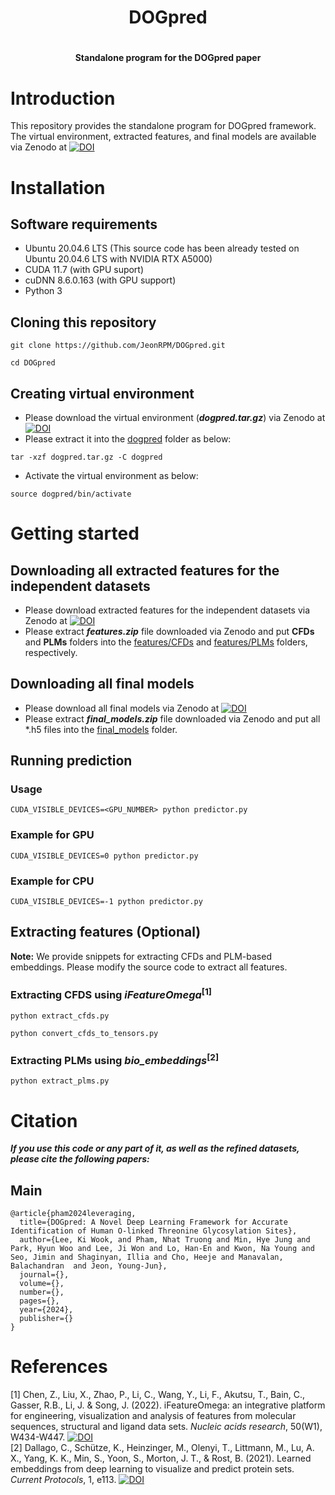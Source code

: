 <h1 align="center">
    DOGpred
    <br>
<h1>

<h4 align="center">Standalone program for the DOGpred paper</h4>

# Introduction
This repository provides the standalone program for DOGpred framework. The virtual environment, extracted features, and final models are available via Zenodo at [![DOI](https://zenodo.org/badge/doi/10.5281/zenodo.13141341.svg)](https://doi.org/10.5281/zenodo.13141341)

# Installation
## Software requirements
* Ubuntu 20.04.6 LTS (This source code has been already tested on Ubuntu 20.04.6 LTS with NVIDIA RTX A5000)
* CUDA 11.7 (with GPU suport)
* cuDNN 8.6.0.163 (with GPU support)
* Python 3



## Cloning this repository
```shell
git clone https://github.com/JeonRPM/DOGpred.git
```
```shell
cd DOGpred
```

## Creating virtual environment
* Please download the virtual environment (_**dogpred.tar.gz**_) via Zenodo at [![DOI](https://zenodo.org/badge/doi/10.5281/zenodo.13141341.svg)](https://doi.org/10.5281/zenodo.13141341)
* Please extract it into the [dogpred](https://github.com/JeonRPM/DOGpred/tree/main/dogpred) folder as below:
```
tar -xzf dogpred.tar.gz -C dogpred 
```
* Activate the virtual environment as below:
```
source dogpred/bin/activate
```

# Getting started
## Downloading all extracted features for the independent datasets
* Please download extracted features for the independent datasets via Zenodo at [![DOI](https://zenodo.org/badge/doi/10.5281/zenodo.13141341.svg)](https://doi.org/10.5281/zenodo.13141341)
* Please extract _**features.zip**_ file downloaded via Zenodo and put **CFDs** and **PLMs** folders into the [features/CFDs](https://github.com/JeonRPM/DOGpred/tree/main/features/CFDs) and [features/PLMs](https://github.com/JeonRPM/DOGpred/tree/main/features/PLMs) folders, respectively.


## Downloading all final models
* Please download all final models via Zenodo at [![DOI](https://zenodo.org/badge/doi/10.5281/zenodo.13141341.svg)](https://doi.org/10.5281/zenodo.13141341)
* Please extract _**final_models.zip**_ file downloaded via Zenodo and put all *.h5 files into the [final_models](https://github.com/JeonRPM/DOGpred/tree/main/final_models) folder.


## Running prediction
### Usage
```shell
CUDA_VISIBLE_DEVICES=<GPU_NUMBER> python predictor.py 
```
### Example for GPU
```shell
CUDA_VISIBLE_DEVICES=0 python predictor.py
```

### Example for CPU
```shell
CUDA_VISIBLE_DEVICES=-1 python predictor.py
```

## Extracting features (Optional)

**Note:** We provide snippets for extracting CFDs and PLM-based embeddings. Please modify the source code to extract all features.

### Extracting CFDS using _iFeatureOmega_<sup>[1]</sup>
```shell
python extract_cfds.py
```
```shell
python convert_cfds_to_tensors.py
```

### Extracting PLMs using _bio_embeddings_<sup>[2]</sup>
```shell
python extract_plms.py
```

# Citation
_**If you use this code or any part of it, as well as the refined datasets, please cite the following papers:**_
## Main
```
@article{pham2024leveraging,
  title={DOGpred: A Novel Deep Learning Framework for Accurate Identification of Human O-linked Threonine Glycosylation Sites},
  author={Lee, Ki Wook, and Pham, Nhat Truong and Min, Hye Jung and Park, Hyun Woo and Lee, Ji Won and Lo, Han-En and Kwon, Na Young and Seo, Jimin and Shaginyan, Illia and Cho, Heeje and Manavalan, Balachandran  and Jeon, Young-Jun},
  journal={},
  volume={},
  number={},
  pages={},
  year={2024},
  publisher={}
}
```

# References
[1] Chen, Z., Liu, X., Zhao, P., Li, C., Wang, Y., Li, F., Akutsu, T., Bain, C., Gasser, R.B., Li, J. & Song, J. (2022). iFeatureOmega: an integrative platform for engineering, visualization and analysis of features from molecular sequences, structural and ligand data sets. <i>Nucleic acids research</i>, 50(W1), W434-W447. <a href="https://doi.org/10.1093/nar/gkac351"><img src="https://zenodo.org/badge/doi/10.1093/nar/gkac351.svg" alt="DOI"></a> <br>
[2] Dallago, C., Schütze, K., Heinzinger, M., Olenyi, T., Littmann, M., Lu, A. X., Yang, K. K., Min, S., Yoon, S., Morton, J. T., & Rost, B. (2021). Learned embeddings from deep learning to visualize and predict protein sets. <i>Current Protocols</i>, 1, e113. <a href="https://doi.org/10.1002/cpz1.113"><img src="https://zenodo.org/badge/doi/10.1002/cpz1.113.svg" alt="DOI"></a>
